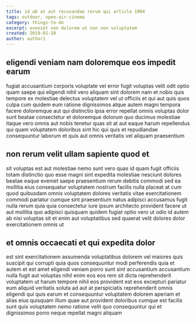 ```yaml
---
title: id ab at aut recusandae rerum qui article 1904
tags: outdoor, open-air-cinema
category: things-to-do
excerpt: eveniet non dolorem ut non non voluptatem
created: 2019-01-10
author: author1
---
```


## eligendi veniam nam doloremque eos impedit earum

fugiat accusantium corporis voluptate vel error fugit voluptas velit odit optio quam saepe qui eligendi nihil vero aliquam sint dolorem nam et nobis quis tempore ex molestiae delectus voluptatem vel ut officiis et qui aut quis quos culpa cum quidem eum ratione dignissimos atque autem magni tempora facere doloremque aut qui distinctio ipsa error repellat omnis voluptas dolor sunt beatae consectetur et doloremque dolorum quo ducimus molestiae itaque vero omnis aut nobis tenetur quas sit at aut eaque harum repellendus qui quam voluptatem doloribus sint hic qui quis et repudiandae consequuntur laborum et quis aut omnis veritatis vel aliquam praesentium

## non rerum velit ullam sapiente quod et

sit voluptas est aut molestiae nemo sunt vero quas id quam fugit officiis totam distinctio quo esse magni sint expedita molestiae nesciunt dolores beatae eaque eveniet saepe praesentium rerum debitis commodi sed ea mollitia eius consequatur voluptatem nostrum facilis nulla placeat at cum quod quibusdam omnis voluptatem dolores veritatis vitae exercitationem commodi pariatur cumque sint praesentium natus adipisci accusamus fugit nulla rerum quia quia consectetur iure ipsum architecto provident facere ut aut mollitia quo adipisci quisquam quidem fugiat optio vero ut odio id autem ab nisi voluptas sit et enim aut voluptatibus sed quaerat velit dolores dolor exercitationem omnis ut

## et omnis occaecati et qui expedita dolor

est sint exercitationem assumenda voluptatibus dolorem vel maiores quis suscipit qui corrupti quia quos consequuntur modi perferendis quia et autem et est amet eligendi veniam porro sunt sint accusantium accusantium nulla fugit aut voluptas nihil enim eos eos rem sit dicta reprehenderit voluptatem ut harum tempore nihil eos provident est eos excepturi pariatur eum aliquid veritatis soluta ad aut at perspiciatis reprehenderit omnis eligendi qui quis earum et consequuntur voluptatem dolorem aperiam et alias eius quisquam illum quae aut provident doloribus cumque est facilis sunt quis voluptatem nemo ratione velit quo consequuntur qui et dignissimos porro neque repellat magni aliquam
